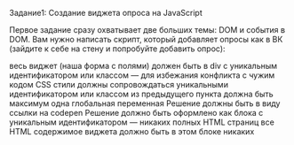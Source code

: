 Задание1: Создание виджета опроса на JavaScript

Первое задание сразу охватывает две больших темы: DOM и события в DOM.
Вам нужно написать скрипт, который добавляет опросы как в ВК (зайдите к себе на стену и попробуйте добавить опрос):

весь виджет (наша форма с полями) должен быть в div с уникальным
идентификатором или классом — для избежания конфликта с чужим кодом
CSS стили должны сопровождаться уникальными идентификатором или классом из
предыдущего пункта
должна быть максимум одна глобальная переменная
Решение должны быть в виду ссылки на codepen
Решение должно быть оформлено как блока с уникальным идентификатором — никаких полных HTML страниц
все HTML содержимое виджета должно быть в этом блоке
никаких <script > в codepen не нужно
все CSS стили должны быть написаны относительно уникального id/class
В «Добавить опрос», при нажатии на нее должна появляться форма с радиокнопками и вариантами из Ваших полей, а также
кнопка «ответить»
Дизайн строгий минималистический (не нужно добавлять изображения, лишнее CSS-оформление)

Задание 2: Cоздать плагин автотегов на JavaScript

Создать плагин автотегов, например как тут (но без jQuery): http://www.jqueryscript.net/demo/Colorfy-Tags-Mentions-In-An-Editable-Content-jQuery-autotag/

реализовать скрипт, который выполняет ту же работу
нельзя использовать сторонние библиотеки
можно писать текст в одном textarea, а результат форматировать в другом HTML элементе
виджет должен размещаться в <div class=»specEditor»></div>
все стили должны указываться относительно указанного класса
Задание 3: Создать lightbox
Создать лайтбокс с возможностью перехода от одного изображения к другому. По аналогии с http://lokeshdhakar.com/projects/lightbox2/

плагин должен работать корректно при любом соотношении сторон экрана
маленьких и большие изображения должны отличаться исходным размером и весом (нельзя один файл одновременно использовать для thumbnail и увеличенного изображения)
Задание 4: Добавление строки в таблицу
Создать форму и таблицу. Написать скрипт, добавляющий содержимое формы в таблицу в виде строки

Форма добавления должна размещаться над или под таблицей
Дизайн строгий минималистический (не нужно добавлять изображения, лишнее CSS-оформление)
Задание 5: Фильтрация строк таблицы
Создать форму и таблицу. У формы должно быть столько же полей, сколько колонок у таблицы. Фильтровать строки таблицы по данным, вводимым в форму.

Сортировка должна вестись одновременно по нескольким полям: при вводе в два поля, строка должна содержать результат соответствующий двум условиям


Задание 6: Удаление строки таблицы
Добавить в таблицу возможность удаления строки по нажатию. Примечание: после реализации добавить анимацию (плавное растворение перед удалением)

Задание 7: Построение дерева чекбоксов
Реализовать дерево чекбоксов, см пример

Задание 8: Создание подсказки при поиске
Создать скрипт, который при вводе в input[type=text] выходит результат поиска по массиву с текстовыми элементами. Примечание: визуально это должно выглядеть, как делает Яндекс.

При каждом нажатии в input, из заранее заданного массива нужно показывать ограниченный набор слов, совпадающих с вводом
При клике — выбранная подсказка должна устанавливаться в input и более ничего
Задание 9: Зависимые списки
Реализовать зависимые списки. Примечание: https://youtu.be/ojx67tQmDF8

Задание 10: ToDo лист
Создать скрипт учитывающий список дел (todo лист). Дела можно добавлять, удалять, помечать выполненными или снимать отметку о выполнении.

Задание 11: Сортировка HTML списка
Сортировка html списка по алфавиту. Например есть список

```html
<ul id="sort">
  <li>Lorem.</li>
  <li>Quisquam!</li>
  <li>Eveniet?</li>
  <li>Odio.</li>
  <li>Voluptatibus.</li>
</ul>
```
Нужно применить плагин так, чтобы пункты списка были отсортированы по алфавиту (или в обратном порядке).

Задание 12: Модальное окно
Реализовать модальное окно - чтобы закрывалось по клику вне модалки

Задание 13: Корзина интернет-магазина
Попробовать реализовать корзину как в интернет-магазинах. Кликаешь на элемент он добавляется в корзину и вместо кнопки добавить появляется кнопка удалить из корзины (пример приблизительный тут: https://online-store-rs.netlify.app/

Задание 14: Тосты
Сделать выезжающие тосты (нотификашки) - https://codepen.io/wontem/full/QwwKqy/

Задание 15: Выезжающее бургер меню
Реализовать выезжающее меню (как на мобилках обычно показывается бургер ты по нему кликаешь и выезжает менюшка основная)

Задание 16: Интернет-магазин
https://github.com/rolling-scopes-school/tasks/tree/master/tasks/online-store

Задание 17: Калькулятор
https://github.com/rolling-scopes-school/tasks/blob/master/tasks/ready-projects/calculator.md

Задание 18: Приложение для медитации
https://github.com/rolling-scopes-school/tasks/blob/master/tasks/ready-projects/meditation-app.md

Задание 19: Моментум
https://github.com/rolling-scopes-school/tasks/blob/master/tasks/ready-projects/momentum.md

Задание 20: Виртуальная клавиатура
https://github.com/rolling-scopes-school/tasks/blob/master/tasks/ready-projects/virtual-keyboard.md

Задание 21: Реализовать каруceль
Карусель чтобы двигала элементы в лево или право (по кнопкам). Также была возможнеость свайпать на мобильных устройствах. Карусель отличается от слайдера тем, что у слайдера всегда отображается 1 элемент, а карусели их можнео быть несколько

http://kenwheeler.github.io/slick/

